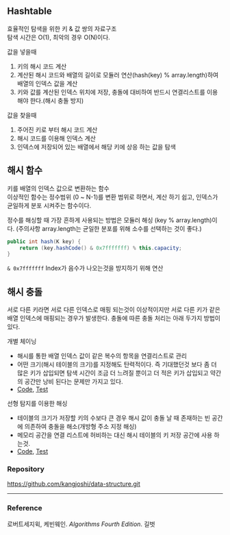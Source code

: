 ## Hashtable
효율적인 탐색을 위한 키 & 값 쌍의 자료구조  
탐색 시간은 O(1), 최악의 경우 O(N)이다.

값을 넣을때
1. 키의 해시 코드 계산
1. 계산된 해시 코드와 배열의 길이로 모듈러 연산(hash(key) % array.length)하여 배열의 인덱스 값을 계산
1. 키와 값를 계산된 인덱스 위치에 저장, 충돌에 대비하여 반드시 연결리스트를 이용해야 한다.(해시 충돌 방지)

값을 찾을때
1. 주어진 키로 부터 해시 코드 계산
1. 해시 코드를 이용해 인덱스 계산
1. 인덱스에 저장되어 있는 배열에서 해당 키에 상응 하는 값을 탐색

## 해시 함수
키를 배열의 인덱스 값으로 변환하는 함수  
이상적인 함수는 정수범위 (0 ~ N-1)를 변환 범위로 하면서, 계산 하기 쉽고, 인덱스가 균일하게 분포 시켜주는 함수이다.  

정수를 해싱할 때 가장 흔하게 사용되는 방법은 모듈러 해싱 (key % array.length)이다. (주의사항 array.length는 균일한 분포를 위해 소수를 선택하는 것이 좋다.)

```java
public int hash(K key) {
    return (key.hashCode() & 0x7fffffff) % this.capacity;
}
```

`& 0x7fffffff` Index가 음수가 나오는것을 방지하기 위해 연산


## 해시 충돌
서로 다른 키라면 서로 다른 인덱스로 매핑 되는것이 이상적이지만 서로 다른 키가 같은 배열 인덱스에 매핑되는 경우가 발생한다.
충돌에 따른 충돌 처리는 아래 두가지 방법이 있다.

개별 체이닝
- 해시를 통한 배열 인덱스 값이 같은 복수의 항목을 연결리스트로 관리
- 어떤 크기(해시 테이블의 크기)를 지정해도 탄력적이다. 즉 기대했던것 보다 좀 더 많은 키가 삽입되면 탐색 시간이 조금 더 느려질 뿐이고 더 적은 키가 삽입되고 약간의 공간만 낭비 된다는 문제만 가지고 있다.
- [Code](https://github.com/kangjoshi/data-structure/blob/master/src/main/java/SeparateChainingHashtable.java), [Test](https://github.com/kangjoshi/data-structure/blob/master/src/test/java/SeparateChainingHashtableTest.java)
      
선형 탐지를 이용한 해싱
- 테이블의 크기가 저장할 키의 수보다 큰 경우 해시 값이 충돌 날 때 존재하는 빈 공간에 의존하여 충돌을 해소(개방형 주소 지정 해싱)
- 메모리 공간을 연결 리스트에 허비하는 대신 해시 테이블의 키 저장 공간에 사용 하는것.
- [Code](https://github.com/kangjoshi/data-structure/blob/master/src/main/java/hashtable/LinearProbingHashtable.java), [Test](https://github.com/kangjoshi/data-structure/blob/master/src/test/java/hashtable/LinearProbingHashtableTest.java)

### Repository
https://github.com/kangjoshi/data-structure.git  

---
### Reference
로버트세지윅, 케빈웨인. _Algorithms Fourth Edition_. 길벗  